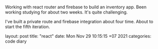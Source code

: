 Working with react router and firebase to build an inventory app. Been working studying for about two weeks. It's quite challenging. 

I've built a private route and firebase integration about four time. About to start the fifth iteration.

layout: post title: "react" date: Mon Nov 29 10:15:15 +07 2021 categories: code diary
